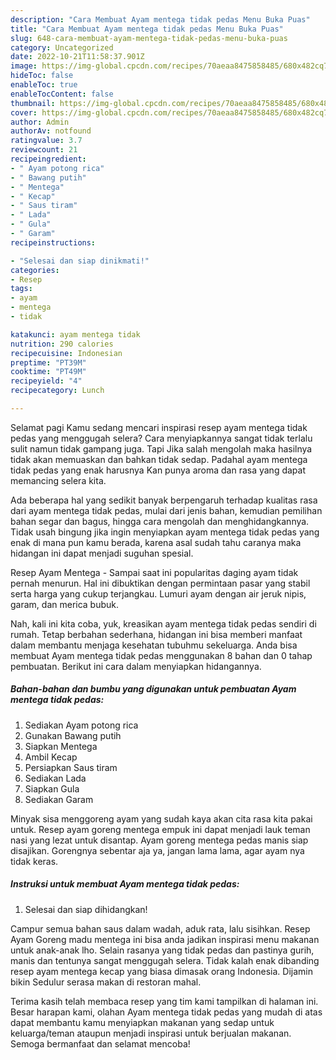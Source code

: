 ```yaml
---
description: "Cara Membuat Ayam mentega tidak pedas Menu Buka Puas"
title: "Cara Membuat Ayam mentega tidak pedas Menu Buka Puas"
slug: 648-cara-membuat-ayam-mentega-tidak-pedas-menu-buka-puas
category: Uncategorized
date: 2022-10-21T11:58:37.901Z
image: https://img-global.cpcdn.com/recipes/70aeaa8475858485/680x482cq70/ayam-mentega-tidak-pedas-foto-resep-utama.jpg
hideToc: false
enableToc: true
enableTocContent: false
thumbnail: https://img-global.cpcdn.com/recipes/70aeaa8475858485/680x482cq70/ayam-mentega-tidak-pedas-foto-resep-utama.jpg
cover: https://img-global.cpcdn.com/recipes/70aeaa8475858485/680x482cq70/ayam-mentega-tidak-pedas-foto-resep-utama.jpg
author: Admin
authorAv: notfound
ratingvalue: 3.7
reviewcount: 21
recipeingredient:
- " Ayam potong rica"
- " Bawang putih"
- " Mentega"
- " Kecap"
- " Saus tiram"
- " Lada"
- " Gula"
- " Garam"
recipeinstructions:

- "Selesai dan siap dinikmati!"
categories:
- Resep
tags:
- ayam
- mentega
- tidak

katakunci: ayam mentega tidak 
nutrition: 290 calories
recipecuisine: Indonesian
preptime: "PT39M"
cooktime: "PT49M"
recipeyield: "4"
recipecategory: Lunch

---
```



Selamat pagi Kamu sedang mencari inspirasi resep ayam mentega tidak pedas yang menggugah selera? Cara menyiapkannya sangat tidak terlalu sulit namun tidak gampang juga. Tapi Jika salah mengolah maka hasilnya tidak akan memuaskan dan bahkan tidak sedap. Padahal ayam mentega tidak pedas yang enak harusnya Kan punya aroma dan rasa yang dapat memancing selera kita.


Ada beberapa hal yang sedikit banyak berpengaruh terhadap kualitas rasa dari ayam mentega tidak pedas, mulai dari jenis bahan, kemudian pemilihan bahan segar dan bagus, hingga cara mengolah dan menghidangkannya. Tidak usah bingung jika ingin menyiapkan ayam mentega tidak pedas yang enak di mana pun kamu berada, karena asal sudah tahu caranya maka hidangan ini dapat menjadi suguhan spesial.

Resep Ayam Mentega - Sampai saat ini popularitas daging ayam tidak pernah menurun. Hal ini dibuktikan dengan permintaan pasar yang stabil serta harga yang cukup terjangkau. Lumuri ayam dengan air jeruk nipis, garam, dan merica bubuk.


Nah, kali ini kita coba, yuk, kreasikan ayam mentega tidak pedas sendiri di rumah. Tetap berbahan sederhana, hidangan ini bisa memberi manfaat dalam membantu menjaga kesehatan tubuhmu sekeluarga. Anda bisa membuat Ayam mentega tidak pedas menggunakan 8 bahan dan 0 tahap pembuatan. Berikut ini cara dalam menyiapkan hidangannya.

<!--inarticleads1-->

##### Bahan-bahan dan bumbu yang digunakan untuk pembuatan Ayam mentega tidak pedas:

1. Sediakan  Ayam potong rica
1. Gunakan  Bawang putih
1. Siapkan  Mentega
1. Ambil  Kecap
1. Persiapkan  Saus tiram
1. Sediakan  Lada
1. Siapkan  Gula
1. Sediakan  Garam


Minyak sisa menggoreng ayam yang sudah kaya akan cita rasa kita pakai untuk. Resep ayam goreng mentega empuk ini dapat menjadi lauk teman nasi yang lezat untuk disantap. Ayam goreng mentega pedas manis siap disajikan. Gorengnya sebentar aja ya, jangan lama lama, agar ayam nya tidak keras. 

<!--inarticleads2-->

##### Instruksi untuk membuat Ayam mentega tidak pedas:


1. Selesai dan siap dihidangkan!

Campur semua bahan saus dalam wadah, aduk rata, lalu sisihkan. Resep Ayam Goreng madu mentega ini bisa anda jadikan inspirasi menu makanan untuk anak-anak lho. Selain rasanya yang tidak pedas dan pastinya gurih, manis dan tentunya sangat menggugah selera. Tidak kalah enak dibanding resep ayam mentega kecap yang biasa dimasak orang Indonesia. Dijamin bikin Sedulur serasa makan di restoran mahal. 

Terima kasih telah membaca resep yang tim kami tampilkan di halaman ini. Besar harapan kami, olahan Ayam mentega tidak pedas yang mudah di atas dapat membantu kamu menyiapkan makanan yang sedap untuk keluarga/teman ataupun menjadi inspirasi untuk berjualan makanan. Semoga bermanfaat dan selamat mencoba!
